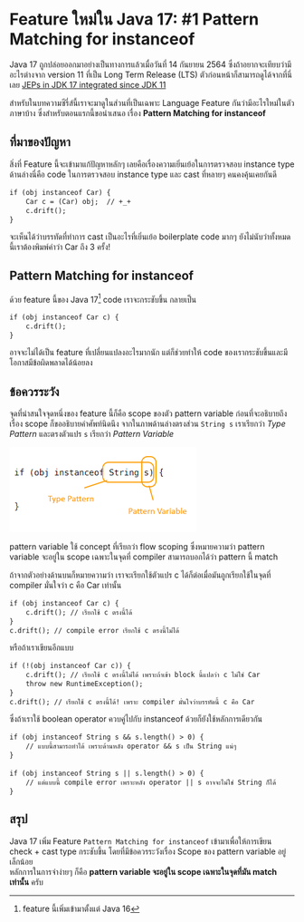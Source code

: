 # Feature ใหม่ใน Java 17: #1 Pattern Matching for instanceof

Java 17 ถูกปล่อยออกมาอย่างเป็นทางการแล้วเมื่อวันที่ 14 กันยายน 2564
ซึ่งถ้าอยากจะเทียบว่ามีอะไรต่างจาก version 11 ที่เป็น Long Term Release (LTS) ตัวก่อนหน้าก็สามารถดูได้จากที่นี่เลย
[JEPs in JDK 17 integrated since JDK 11](https://openjdk.java.net/projects/jdk/17/jeps-since-jdk-11)

สำหรับในบทความซีรี่ส์นี้เราจะมาดูในส่วนที่เป็นเฉพาะ Language Feature กันว่ามีอะไรใหม่ในตัวภาษาบ้าง ซึ่งสำหรับตอนแรกนี้ขอนำเสนอ
เรื่อง **Pattern Matching for instanceof**


## ที่มาของปัญหา
สิ่งที่ Feature นี้จะเข้ามาแก้ปัญหาหลักๆ เลยคือเรื่องความเยิ่นเย้อในการตรวจสอบ instance type<br>
ด้านล่างนี่คือ code ในการตรวจสอบ instance type และ cast ที่หลายๆ คนคงคุ้นเคยกันดี

```
if (obj instanceof Car) {
    Car c = (Car) obj;  // +_+
    c.drift();
}
```

จะเห็นได้ว่าบรรทัดที่ทำการ cast เป็นอะไรที่เยิ่นเย้อ boilerplate code มากๆ ยังไม่นับว่าทั้งหมดนี้เราต้องพิมพ์คำว่า Car ถึง 3 ครั้ง!

## Pattern Matching for instanceof
ด้วย feature นี้ของ Java 17[^1] code เราจะกระชับขึ้น กลายเป็น
```
if (obj instanceof Car c) {
    c.drift();
}
```
อาจจะไม่ได้เป็น feature ที่เปลี่ยนแปลงอะไรมากนัก แต่ก็ช่วยทำให้ code ของเรากระชับขึ้นและมีโอกาสมีข้อผิดพลาดได้น้อยลง

## ข้อควรระวัง
จุดที่น่าสนใจจุดหนึ่งของ feature นี้ก็คือ scope ของตัว pattern variable
ก่อนที่จะอธิบายถึงเรื่อง scope ก็ขออธิบายคำศัพท์นิดนึง จากในภาพด้านล่างตรงส่วน `String s` เราเรียกว่า *Type Pattern*
และตรงตัวแปร `s` เรียกว่า *Pattern Variable*

![Type Pattern and Pattern Variable](image/pattern-variable.png)

pattern variable ใช้ concept ที่เรียกว่า flow scoping ซึ่งหมายความว่า pattern variable จะอยู่ใน scope เฉพาะในจุดที่ compiler สามารถบอกได้ว่า pattern นี้ match

ถ้าจากตัวอย่างด้านบนก็หมายความว่า เราจะเรียกใช้ตัวแปร c ได้ก็ต่อเมื่อมันถูกเรียกใช้ในจุดที่ compiler มั่นใจว่า c คือ Car เท่านั้น
```
if (obj instanceof Car c) {
    c.drift(); // เรียกใช้ c ตรงนี้ได้
}
c.drift(); // compile error เรียกใช้ c ตรงนี้ไม่ได้
```
หรือถ้าเราเขียนอีกแบบ
```
if (!(obj instanceof Car c)) {
    c.drift(); // เรียกใช้ c ตรงนี้ไม่ได้ เพราะถ้าเข้า block นี้แปลว่า c ไม่ใช่ Car
    throw new RuntimeException();
}
c.drift(); // เรียกใช้ c ตรงนี้ได้! เพราะ compiler มั่นใจว่าบรรทัดนี้ c คือ Car
```
ซึ่งถ้าเราใช้ boolean operator ควบคู่ไปกับ instanceof ด้วยก็ยังใช้หลักการเดียวกัน

```
if (obj instanceof String s && s.length() > 0) {
    // แบบนี้สามารถทำได้ เพราะด้านหลัง operator && s เป็น String แน่ๆ
}

if (obj instanceof String s || s.length() > 0) {
    // แต่แบบนี้ compile error เพราะหลัง operator || s อาจจะไม่ใช่ String ก็ได้ 
}
```
## สรุป
Java 17 เพิ่ม Feature `Pattern Matching for instanceof` เข้ามาเพื่อให้การเขียน check + cast type กระชับขึ้น
โดยที่มีข้อควรระวังเรื่อง Scope ของ pattern variable อยู่เล็กน้อย<br>
หลักการในการจำง่ายๆ ก็คือ **pattern variable จะอยู่ใน scope เฉพาะในจุดที่มัน match เท่านั้น** ครับ

[^1]: feature นี้เพิ่มเข้ามาตั้งแต่ Java 16
